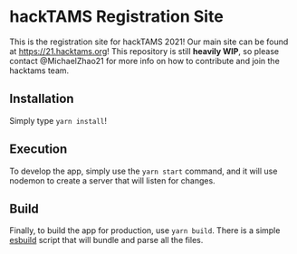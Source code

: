 # hackTAMS Registration Site

This is the registration site for hackTAMS 2021! Our main site can be found at https://21.hacktams.org! This repository is still **heavily WIP**, so please contact @MichaelZhao21 for more info on how to contribute and join the hacktams team.

## Installation

Simply type `yarn install`!

## Execution

To develop the app, simply use the `yarn start` command, and it will use nodemon to create a server that will listen for changes.

## Build

Finally, to build the app for production, use `yarn build`. There is a simple [esbuild](https://esbuild.github.io/) script that will bundle and parse all the files.
